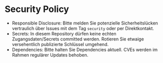 # Security Policy

- Responsible Disclosure: Bitte melden Sie potenzielle Sicherheitslücken vertraulich über Issues mit dem Tag `security` oder per Direktkontakt.
- Secrets: In diesem Repository dürfen keine echten Zugangsdaten/Secrets committed werden. Rotieren Sie etwaige versehentlich publizierte Schlüssel umgehend.
- Dependencies: Bitte halten Sie Dependencies aktuell. CVEs werden im Rahmen regulärer Updates behoben.
